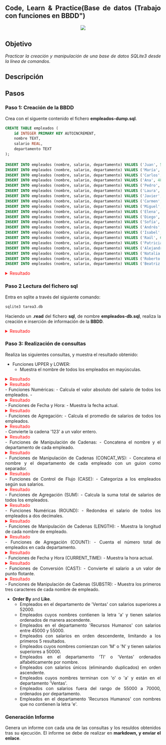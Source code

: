 <div align="justify">

## Code, Learn & Practice(Base de datos (Trabajo con funciones en BBDD")

<div align="center">
<img src="https://i0.wp.com/hunna.org/wp-content/uploads/2014/06/huellas.jpg?resize=324%2C215" width="500px"/>
</div>

## Objetivo

_Practicar la creación y manipulación de una base de datos SQLite3 desde la línea de comandos_.

## Descripción

## Pasos

### Paso 1: Creación de la BBDD

Crea con el siguente contenido el fichero __empleados-dump.sql__.

```sql
CREATE TABLE empleados (
    id INTEGER PRIMARY KEY AUTOINCREMENT,
    nombre TEXT,
    salario REAL,
    departamento TEXT
);

INSERT INTO empleados (nombre, salario, departamento) VALUES ('Juan', 50000, 'Ventas');
INSERT INTO empleados (nombre, salario, departamento) VALUES ('María', 60000, 'TI');
INSERT INTO empleados (nombre, salario, departamento) VALUES ('Carlos', 55000, 'Ventas');
INSERT INTO empleados (nombre, salario, departamento) VALUES ('Ana', 48000, 'Recursos Humanos');
INSERT INTO empleados (nombre, salario, departamento) VALUES ('Pedro', 70000, 'TI');
INSERT INTO empleados (nombre, salario, departamento) VALUES ('Laura', 52000, 'Ventas');
INSERT INTO empleados (nombre, salario, departamento) VALUES ('Javier', 48000, 'Recursos Humanos');
INSERT INTO empleados (nombre, salario, departamento) VALUES ('Carmen', 65000, 'TI');
INSERT INTO empleados (nombre, salario, departamento) VALUES ('Miguel', 51000, 'Ventas');
INSERT INTO empleados (nombre, salario, departamento) VALUES ('Elena', 55000, 'Recursos Humanos');
INSERT INTO empleados (nombre, salario, departamento) VALUES ('Diego', 72000, 'TI');
INSERT INTO empleados (nombre, salario, departamento) VALUES ('Sofía', 49000, 'Ventas');
INSERT INTO empleados (nombre, salario, departamento) VALUES ('Andrés', 60000, 'Recursos Humanos');
INSERT INTO empleados (nombre, salario, departamento) VALUES ('Isabel', 53000, 'TI');
INSERT INTO empleados (nombre, salario, departamento) VALUES ('Raúl', 68000, 'Ventas');
INSERT INTO empleados (nombre, salario, departamento) VALUES ('Patricia', 47000, 'Recursos Humanos');
INSERT INTO empleados (nombre, salario, departamento) VALUES ('Alejandro', 71000, 'TI');
INSERT INTO empleados (nombre, salario, departamento) VALUES ('Natalia', 54000, 'Ventas');
INSERT INTO empleados (nombre, salario, departamento) VALUES ('Roberto', 49000, 'Recursos Humanos');
INSERT INTO empleados (nombre, salario, departamento) VALUES ('Beatriz', 63000, 'TI');
```
<details>
<summary style="color: red"> Resultado </summary>
<div align="center">
    <img src="https://raw.githubusercontent.com/johnfredyrg1226/base_datos2/main/tarea/Tema3_Realizacion_consultas_SQLite3/imagenes/Captura%20desde%202025-03-16%2022-15-18.png" width="500px"/>
</div>

</details>


  
### Paso 2 Lectura del fichero sql

Entra en sqlite a través del siguiente comando:

```sql
sqlite3 tarea3.db 
```

Haciendo un __.read__ del fichero __sql__, de nombre __empleados-db.sql__, realiza la creación e inserción de información de la __BBDD__.
<details>
<summary style="color: red"> Resultado </summary>
<div align="center">
    <img src="https://raw.githubusercontent.com/johnfredyrg1226/base_datos2/main/tarea/Tema3_Realizacion_consultas_SQLite3/imagenes/Captura%20desde%202025-03-16%2022-12-30.png
    " width="500px"/>
</div>

```sql
jramg23@jramg23-GL62-7QF:~$ ls
base-de-datos.db  empleado-dum.sql  Música      snap       tarea3.db
Descargas         Escritorio        Plantillas  tarea1.db  Vídeos
Documentos        Imágenes          Público     tarea2.db
jramg23@jramg23-GL62-7QF:~$ sqlite3 tarea3.db
SQLite version 3.45.1 2024-01-30 16:01:20
Enter ".help" for usage hints.
sqlite> .read empleado-dum.sql
sqlite> .tables
empleados

```
</details>

### Paso 3: Realización de consultas

Realiza las siguientes consultas, y muestra el resultado obtenido:

- Funciones UPPER y LOWER:
  - Muestra el nombre de todos los empleados en mayúsculas.
<details>
<summary style= "color: red"> Resultado </summary>

```sql
sqlite> select upper(nombre) as nombre_mayuscula from empleados;
```

| nombre_mayuscula |
|------------------|
| JUAN             |
| MARíA            |
| CARLOS           |
| ANA              |
| PEDRO            |
| LAURA            |
| JAVIER           |
| CARMEN           |
| MIGUEL           |
| ELENA            |
| DIEGO            |
| SOFíA            |
| ANDRéS           |
| ISABEL           |
| RAúL             |
| PATRICIA         |
| ALEJANDRO        |
| NATALIA          |
| ROBERTO          |
| BEATRIZ          |


</details>

<details>
<summary style= "color: red"> Resultado </summary>
```sql
s
```
</details>
- Funciones Numéricas:
  - Calcula el valor absoluto del salario de todos los empleados.
- <details>
<summary style= "color: red"> Resultado </summary>

```sql
sqlite> select abs(salario) as valor_absoluto from empleados;
```
| valor_absoluto |
|----------------|
| 50000.0        |
| 60000.0        |
| 55000.0        |
| 48000.0        |
| 70000.0        |
| 52000.0        |
| 48000.0        |
| 65000.0        |
| 51000.0        |
| 55000.0        |
| 72000.0        |
| 49000.0        |
| 60000.0        |
| 53000.0        |
| 68000.0        |
| 47000.0        |
| 71000.0        |
| 54000.0        |
| 49000.0        |
| 63000.0        |

</details>
- Funciones de Fecha y Hora:
  - Muestra la fecha actual.
  <details>
<summary style= "color: red"> Resultado </summary>

```sql
sqlite> select current_date;
```
| current_date |
|--------------|
| 2025-03-17   |

```sql
sqlite> select date('now');
```
| date('now') |
|-------------|
| 2025-03-17  |

```sql
**Esto para ver la fecha con partes de la tablaa.**
sqlite> select nombre,salario, current_date from empleados;
```

|  nombre   | salario | current_date |
|-----------|---------|--------------|
| Juan      | 50000.0 | 2025-03-17   |
| María     | 60000.0 | 2025-03-17   |
| Carlos    | 55000.0 | 2025-03-17   |
| Ana       | 48000.0 | 2025-03-17   |
| Pedro     | 70000.0 | 2025-03-17   |
| Laura     | 52000.0 | 2025-03-17   |
| Javier    | 48000.0 | 2025-03-17   |
| Carmen    | 65000.0 | 2025-03-17   |
| Miguel    | 51000.0 | 2025-03-17   |
| Elena     | 55000.0 | 2025-03-17   |
| Diego     | 72000.0 | 2025-03-17   |
| Sofía     | 49000.0 | 2025-03-17   |
| Andrés    | 60000.0 | 2025-03-17   |
| Isabel    | 53000.0 | 2025-03-17   |
| Raúl      | 68000.0 | 2025-03-17   |
| Patricia  | 47000.0 | 2025-03-17   |
| Alejandro | 71000.0 | 2025-03-17   |
| Natalia   | 54000.0 | 2025-03-17   |
| Roberto   | 49000.0 | 2025-03-17   |
| Beatriz   | 63000.0 | 2025-03-17   |


</details>
- Funciones de Agregación:
  - Calcula el promedio de salarios de todos los empleados.
<details>
<summary style= "color: red"> Resultado </summary>

```sql
sqlite> select avg(salario) from empleados;
```
| avg(salario) |
|--------------|
| 57000.0      |

</details>
  - Convierte la cadena '123' a un valor entero.
<details>
<summary style= "color: red"> Resultado </summary>

```sql
sqlite> select cast('123' as integer);
```
| cast('123' as integer) |
|------------------------|
| 123                    |

**sqlite> select '123' + 0;**

| '123' + 0 |
|-----------|
| 123       |
</details>
- Funciones de Manipulación de Cadenas:
  - Concatena el nombre y el departamento de cada empleado.
  <details>
<summary style= "color: red"> Resultado </summary>

```sql
sqlite> select nombre || departamento from empleados;
```
|  nombre || departamento  |
|--------------------------|
| JuanVentas               |
| MaríaTI                  |
| CarlosVentas             |
| AnaRecursos Humanos      |
| PedroTI                  |
| LauraVentas              |
| JavierRecursos Humanos   |
| CarmenTI                 |
| MiguelVentas             |
| ElenaRecursos Humanos    |
| DiegoTI                  |
| SofíaVentas              |
| AndrésRecursos Humanos   |
| IsabelTI                 |
| RaúlVentas               |
| PatriciaRecursos Humanos |
| AlejandroTI              |
| NataliaVentas            |
| RobertoRecursos Humanos  |
| BeatrizTI                |

</details>
- Funciones de Manipulación de Cadenas (CONCAT_WS):
  - Concatena el nombre y el departamento de cada empleado con un guion como separador.
<details>
<summary style= "color: red"> Resultado </summary>

```sql
sqlite> select nombre || '-' || departamento as nombre_departamento from empleados;
```
|    nombre_departamento    |
|---------------------------|
| Juan-Ventas               |
| María-TI                  |
| Carlos-Ventas             |
| Ana-Recursos Humanos      |
| Pedro-TI                  |
| Laura-Ventas              |
| Javier-Recursos Humanos   |
| Carmen-TI                 |
| Miguel-Ventas             |
| Elena-Recursos Humanos    |
| Diego-TI                  |
| Sofía-Ventas              |
| Andrés-Recursos Humanos   |
| Isabel-TI                 |
| Raúl-Ventas               |
| Patricia-Recursos Humanos |
| Alejandro-TI              |
| Natalia-Ventas            |
| Roberto-Recursos Humanos  |
| Beatriz-TI                |
</details>
- Funciones de Control de Flujo (CASE):
  - Categoriza a los empleados según sus salarios.
<details>
<summary style= "color: red"> Resultado </summary>

```sql
sqlite> select nombre,salario, case
   ...> when salario <50000 then 'bajo'
   ...> when salario between 50000 and 70000 then 'medio'
   ...> when salario > 70000 then 'alto'
   ...> end as Salarios_por_categotia
   ...> from empleados;
```
|  nombre   | salario | Salarios_por_categotia |
|-----------|---------|------------------------|
| Juan      | 50000.0 | medio                  |
| María     | 60000.0 | medio                  |
| Carlos    | 55000.0 | medio                  |
| Ana       | 48000.0 | bajo                   |
| Pedro     | 70000.0 | medio                  |
| Laura     | 52000.0 | medio                  |
| Javier    | 48000.0 | bajo                   |
| Carmen    | 65000.0 | medio                  |
| Miguel    | 51000.0 | medio                  |
| Elena     | 55000.0 | medio                  |
| Diego     | 72000.0 | alto                   |
| Sofía     | 49000.0 | bajo                   |
| Andrés    | 60000.0 | medio                  |
| Isabel    | 53000.0 | medio                  |
| Raúl      | 68000.0 | medio                  |
| Patricia  | 47000.0 | bajo                   |
| Alejandro | 71000.0 | alto                   |
| Natalia   | 54000.0 | medio                  |
| Roberto   | 49000.0 | bajo                   |
| Beatriz   | 63000.0 | medio                  |


</details>
- Funciones de Agregación (SUM):
  - Calcula la suma total de salarios de todos los empleados.
<details>
<summary style= "color: red"> Resultado </summary>
```sql
sqlite> select sum(salario) as Media_Salario from empleados;
```
| Media_Salario |
|---------------|
| 1140000.0     |

</details>
- Funciones Numéricas (ROUND):
  - Redondea el salario de todos los empleados a dos decimales.
<details>
<summary style= "color: red"> Resultado </summary>

```sql
sqlite> select nombre, round(salario, 2) as Salario_redondeado
   ...> from empleados;
```

|  nombre   | Salario_redondeado |
|-----------|--------------------|
| Juan      | 50000.0            |
| María     | 60000.0            |
| Carlos    | 55000.0            |
| Ana       | 48000.0            |
| Pedro     | 70000.0            |
| Laura     | 52000.0            |
| Javier    | 48000.0            |
| Carmen    | 65000.0            |
| Miguel    | 51000.0            |
| Elena     | 55000.0            |
| Diego     | 72000.0            |
| Sofía     | 49000.0            |
| Andrés    | 60000.0            |
| Isabel    | 53000.0            |
| Raúl      | 68000.0            |
| Patricia  | 47000.0            |
| Alejandro | 71000.0            |
| Natalia   | 54000.0            |
| Roberto   | 49000.0            |
| Beatriz   | 63000.0            |

</details>
- Funciones de Manipulación de Cadenas (LENGTH):
  - Muestra la longitud de cada nombre de empleado.
<details>
<summary style= "color: red"> Resultado </summary>

```sql
sqlite> select nombre, length(nombre) as log_nombre
   ...> from empleados;
```

|  nombre   | log_nombre |
|-----------|------------|
| Juan      | 4          |
| María     | 5          |
| Carlos    | 6          |
| Ana       | 3          |
| Pedro     | 5          |
| Laura     | 5          |
| Javier    | 6          |
| Carmen    | 6          |
| Miguel    | 6          |
| Elena     | 5          |
| Diego     | 5          |
| Sofía     | 5          |
| Andrés    | 6          |
| Isabel    | 6          |
| Raúl      | 4          |
| Patricia  | 8          |
| Alejandro | 9          |
| Natalia   | 7          |
| Roberto   | 7          |
| Beatriz   | 7          |

</details>
- Funciones de Agregación (COUNT):
  - Cuenta el número total de empleados en cada departamento.

<details>
<summary style= "color: red"> Resultado </summary>
```sql
s
```
</details>- Funciones de Fecha y Hora (CURRENT_TIME):
  - Muestra la hora actual.
<details>
<summary style= "color: red"> Resultado </summary>
```sql
s
```
</details>
- Funciones de Conversión (CAST):
  - Convierte el salario a un valor de punto flotante.
<details>
<summary style= "color: red"> Resultado </summary>
```sql
s
```
</details>
- Funciones de Manipulación de Cadenas (SUBSTR):
  - Muestra los primeros tres caracteres de cada nombre de empleado.

- __Order By__ and __Like__.
  - Empleados en el departamento de 'Ventas' con salarios superiores a 52000.
  - Empleados cuyos nombres contienen la letra 'a' y tienen salarios ordenados de manera ascendente.
  - Empleados en el departamento 'Recursos Humanos' con salarios entre 45000 y 55000.
  - Empleados con salarios en orden descendente, limitando a los primeros 5 resultados.
  - Empleados cuyos nombres comienzan con 'M' o 'N' y tienen salarios superiores a 50000.
  - Empleados en el departamento 'TI' o 'Ventas' ordenados alfabéticamente por nombre.
  - Empleados con salarios únicos (eliminando duplicados) en orden ascendente.
  - Empleados cuyos nombres terminan con 'o' o 'a' y están en el departamento 'Ventas'.
  - Empleados con salarios fuera del rango de 55000 a 70000, ordenados por departamento.
  - Empleados en el departamento 'Recursos Humanos' con nombres que no contienen la letra 'e'.

### Generación Informe

Genera un informe con cada una de las consultas y los resuldos obtenidos tras su ejecución. El informe se debe de realizar en __markdown, y enviar el enlace__.

</div>